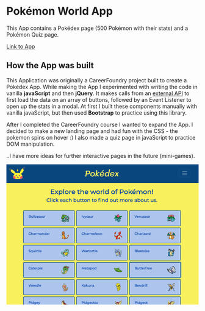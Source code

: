 # Pokémon World App

This App contains a Pokédex page (500 Pokémon with their stats) and a Pokémon Quiz page.

[Link to App](https://adstrat.github.io/pokedex-js-app/)

## How the App was built

This Application was originally a CareerFoundry project built to create a Pokédex App. While making the App I experimented with writing the code in vanilla **javaScript** and then **jQuery**.  It makes calls from an [external API](https://pokeapi.co/) to first load the data on an array of buttons, followed by an Event Listener to open up the stats in a modal.  At first I built these components manually with vanilla javaScript, but then used **Bootstrap** to practice using this library.

After I completed the CareerFoundry course I wanted to expand the App.  I decided to make a new landing page and had fun with the CSS - the pokemon spins on hover :) I also made a quiz page in javaScript to practice DOM manipulation.

..I have more ideas for further interactive pages in the future (mini-games).

<img src="img/Pokedex-screenshot.png" width="600">

